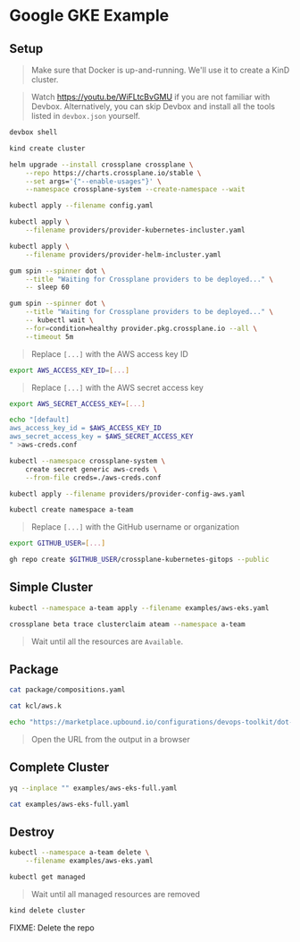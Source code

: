 # Google GKE Example

## Setup

> Make sure that Docker is up-and-running. We'll use it to create a KinD cluster.

> Watch https://youtu.be/WiFLtcBvGMU if you are not familiar with Devbox. Alternatively, you can skip Devbox and install all the tools listed in `devbox.json` yourself.

```sh
devbox shell

kind create cluster

helm upgrade --install crossplane crossplane \
    --repo https://charts.crossplane.io/stable \
    --set args='{"--enable-usages"}' \
    --namespace crossplane-system --create-namespace --wait

kubectl apply --filename config.yaml

kubectl apply \
    --filename providers/provider-kubernetes-incluster.yaml

kubectl apply \
    --filename providers/provider-helm-incluster.yaml

gum spin --spinner dot \
    --title "Waiting for Crossplane providers to be deployed..." \
    -- sleep 60

gum spin --spinner dot \
    --title "Waiting for Crossplane providers to be deployed..." \
    -- kubectl wait \
    --for=condition=healthy provider.pkg.crossplane.io --all \
    --timeout 5m
```

> Replace `[...]` with the AWS access key ID

```sh
export AWS_ACCESS_KEY_ID=[...]
```

> Replace `[...]` with the AWS secret access key

```sh
export AWS_SECRET_ACCESS_KEY=[...]

echo "[default]
aws_access_key_id = $AWS_ACCESS_KEY_ID
aws_secret_access_key = $AWS_SECRET_ACCESS_KEY
" >aws-creds.conf

kubectl --namespace crossplane-system \
    create secret generic aws-creds \
    --from-file creds=./aws-creds.conf

kubectl apply --filename providers/provider-config-aws.yaml

kubectl create namespace a-team
```

> Replace `[...]` with the GitHub username or organization

```sh
export GITHUB_USER=[...]

gh repo create $GITHUB_USER/crossplane-kubernetes-gitops --public
```

## Simple Cluster

```sh
kubectl --namespace a-team apply --filename examples/aws-eks.yaml

crossplane beta trace clusterclaim ateam --namespace a-team
```

> Wait until all the resources are `Available`.

## Package

```sh
cat package/compositions.yaml

cat kcl/aws.k

echo "https://marketplace.upbound.io/configurations/devops-toolkit/dot-kubernetes"
```

> Open the URL from the output in a browser

## Complete Cluster

```sh
yq --inplace "" examples/aws-eks-full.yaml

cat examples/aws-eks-full.yaml
```

## Destroy

```sh
kubectl --namespace a-team delete \
    --filename examples/aws-eks.yaml

kubectl get managed
```

> Wait until all managed resources are removed

```sh
kind delete cluster
```

FIXME: Delete the repo
